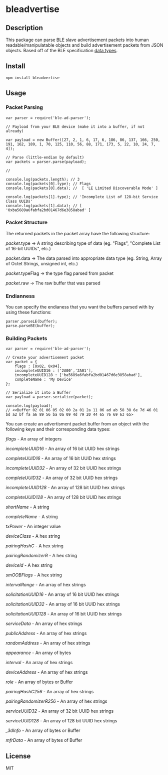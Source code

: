 # bleadvertise

## Description
This package can parse BLE slave advertisement packets into human readable/manipulatable objects and build advertisement packets from JSON objects. Based off of the BLE specification [data types](https://www.bluetooth.org/en-us/specification/assigned-numbers/generic-access-profile).
## Install
```
npm install bleadvertise
```

## Usage

### Packet Parsing

```
var parser = require('ble-ad-parser');

// Payload from your BLE device (make it into a buffer, if not already)

var payload = new Buffer([27, 2, 1, 6, 17, 6, 186, 86, 137, 166, 250, 191, 162, 189, 1, 70, 125, 110, 56, 88, 171, 173, 5, 22, 10, 24, 7, 4]);

// Parse (little-endian by default)
var packets = parser.parse(payload);

// 

console.log(packets.length); // 3
console.log(packets[0].type); // Flags
console.log(packets[0].data); //  [ 'LE Limited Discoverable Mode' ]

console.log(packets[1].type); // 'Incomplete List of 128-bit Service Class UUIDs'
console.log(packets[1].data); // [ '0xba5689a6fabfa2bd01467d6e3858abad' ] 
```

### Packet Structure
The returned packets in the packet array have the following structure:

*packet*.type -> A string describing type of data (eg. "Flags", "Complete List of 16-bit UUIDs", etc.)

*packet*.data -> The data parsed into appropriate data type (eg. String, Array of Octet Strings, unsigned int, etc.)

*packet*.typeFlag -> the type flag parsed from packet

*packet*.raw -> The raw buffer that was parsed

### Endianness

You can specify the endianess that you want the buffers parsed with by using these functions:
```
parser.parseLE(buffer);
parse.parseBE(buffer);
```

### Building Packets
```
var parser = require('ble-ad-parser');

// Create your advertisement packet
var packet = {
	flags : [0x02, 0x04],
	incompleteUUID16 : ['2A00','2A01'],
	incompleteUUID128 : ['ba5689a6fabfa2bd01467d6e3858abad'],
	completeName : 'My Device'
};

// Serialize it into a Buffer
var payload = parser.serialize(packet);

console.log(payload);
// <<Buffer 02 01 06 05 02 00 2a 01 2a 11 06 ad ab 58 38 6e 7d 46 01 bd a2 bf fa a6 89 56 ba 0a 09 4d 79 20 44 65 76 69 63 65>
```

You can create an advertisment packet buffer from an object with the following keys and their corresponding data types:

*flags* - An array of integers

*incompleteUUID16* - An array of 16 bit UUID hex strings

*completeUUID16* - An array of 16 bit UUID hex strings

*incompleteUUID32* - An array of 32 bit UUID hex strings

*completeUUID32* - An array of 32 bit UUID hex strings

*incompleteUUID128* - An array of 128 bit UUID hex strings

*completeUUID128* - An array of 128 bit UUID hex strings

*shortName* - A string

*completeName* - A string

*txPower* - An integer value

*deviceClass* - A hex string

*pairingHashC* - A hex string

*pairingRandomizerR* - A hex string

*deviceId* - A hex string

*smOOBFlags* - A hex string

*intervalRange* - An array of hex strings

*solicitationUUID16* - An array of 16 bit UUID hex strings

*solicitationUUID32* - An array of 16 bit UUID hex strings

*solicitationUUID128* - An array of 16 bit UUID hex strings

*serviceData* - An array of hex strings

*publicAddress* - An array of hex strings

*randomAddress* - An array of hex strings

*appearance* - An array of bytes

*interval* - An array of hex strings

*deviceAddress* - An array of hex strings

*role* - An array of bytes or Buffer

*pairingHashC256* - An array of hex strings

*pairingRandomizerR256* - An array of hex strings

*serviceUUID32* - An array of 32 bit UUID hex strings

*serviceUUID128* - An array of 128 bit UUID hex strings

*_3dInfo* - An array of bytes or Buffer

*mfrData* - An array of bytes of Buffer

## License
MIT







